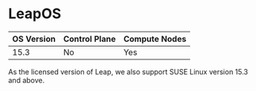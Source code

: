 # LeapOS 
| OS Version     	| Control Plane 	| Compute Nodes 	|
|----------------	|--------------------	|---------------	|
| 15.3             	| No                 	| Yes           	|

As the licensed version of Leap, we also support SUSE Linux version 15.3 and above.